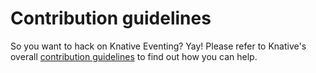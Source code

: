# Contribution guidelines

So you want to hack on Knative Eventing? Yay! Please refer to Knative's overall
[contribution guidelines](https://www.knative.dev/contributing/)
to find out how you can help.
